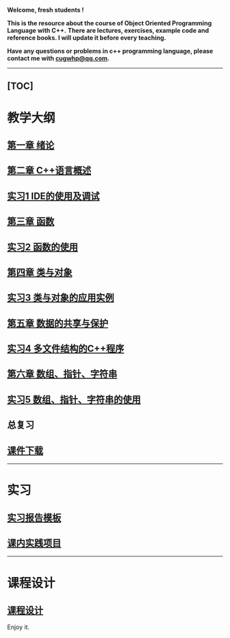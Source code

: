 **Welcome, fresh students !**

**This is the resource about the course of Object Oriented Programming Language with C++.**
**There are lectures, exercises, example code and reference books. I will update it before every teaching.**

**Have any questions or problems in c++ programming language, please contact me with <cugwhp@qq.com>.**

---
[TOC]
---


# **教学大纲**
## [第一章 绪论](./Handout/Ch1_Introduction.md)
## [第二章 C++语言概述](./Handout/Ch2_C++Basic.md)
## [实习1 IDE的使用及调试](./Exercise/Ex1_IDE_Debug.md)
## [第三章 函数](./Handout/Ch3_Function.md)
## [实习2 函数的使用](./Exercise/Ex2_Function.md)
## [第四章 类与对象](./Handout/Ch4_Class.md)
## [实习3 类与对象的应用实例](./Exercise/Ex3_CLASS.md)
## [第五章 数据的共享与保护](./Handout/Ch5_Scope.md)	
## [实习4 多文件结构的C++程序](./Exercise/Ex4_Project.md)
## [第六章 数组、指针、字符串](./Handout/Ch6_Array_Pointer_String.md)
## [实习5 数组、指针、字符串的使用](./Handout/Ex5_Array.md)
## 总复习

## [**课件下载**](https://github.com/cugwhp/OOPCPP/tree/master/docs/PDFs)

---
# 实习
## [**实习报告模板**](./Projects/RSImage/%E8%AF%BE%E7%A8%8B%E8%AE%BE%E8%AE%A1%E6%8A%A5%E5%91%8A%E6%A8%A1%E6%9D%BF.doc)
## [**课内实践项目**](./Projects/Project_Title.md)

---
# 课程设计
## [**课程设计**](./CourseDesgin/CourseDesign.md)

Enjoy it.
